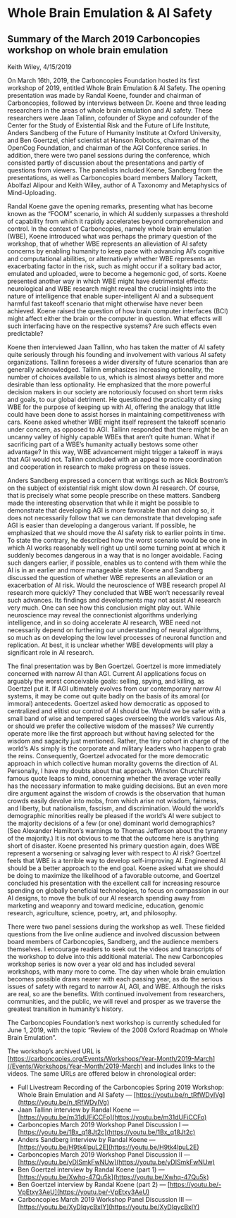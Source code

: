 # Whole Brain Emulation & AI Safety
## Summary of the March 2019 Carboncopies workshop on whole brain emulation

Keith Wiley, 4/15/2019

On March 16th, 2019, the Carboncopies Foundation hosted its first workshop of 2019, entitled Whole Brain Emulation & AI Safety. The opening presentation was made by Randal Koene, founder and chairman of Carboncopies, followed by interviews between Dr. Koene and three leading researchers in the areas of whole brain emulation and AI safety. These researchers were Jaan Tallinn, cofounder of Skype and cofounder of the Center for the Study of Existential Risk and the Future of Life Institute, Anders Sandberg of the Future of Humanity Institute at Oxford University, and Ben Goertzel, chief scientist at Hanson Robotics, chairman of the OpenCog Foundation, and chairman of the AGI Conference series. In addition, there were two panel sessions during the conference, which consisted partly of discussion about the presentations and partly of questions from viewers. The panelists included Koene, Sandberg from the presentations, as well as Carboncopies board members Mallory Tackett, Abolfazl Alipour and Keith Wiley, author of A Taxonomy and Metaphysics of Mind-Uploading.

Randal Koene gave the opening remarks, presenting what has become known as the “FOOM” scenario, in which AI suddenly surpasses a threshold of capability from which it rapidly accelerates beyond comprehension and control. In the context of Carboncopies, namely whole brain emulation (WBE), Koene introduced what was perhaps the primary question of the workshop, that of whether WBE represents an alleviation of AI safety concerns by enabling humanity to keep pace with advancing AI’s cognitive and computational abilities, or alternatively whether WBE represents an exacerbating factor in the risk, such as might occur if a solitary bad actor, emulated and uploaded, were to become a hegemonic god, of sorts. Koene presented another way in which WBE might have detrimental effects: neurological and WBE research might reveal the crucial insights into the nature of intelligence that enable super-intelligent AI and a subsequent harmful fast takeoff scenario that might otherwise have never been achieved. Koene raised the question of how brain computer interfaces (BCI) might affect either the brain or the computer in question. What effects will such interfacing have on the respective systems? Are such effects even predictable?

Koene then interviewed Jaan Tallinn, who has taken the matter of AI safety quite seriously through his founding and involvement with various AI safety organizations. Tallinn foresees a wider diversity of future scenarios than are generally acknowledged. Tallinn emphasizes increasing optionality, the number of choices available to us, which is almost always better and more desirable than less optionality. He emphasized that the more powerful decision makers in our society are notoriously focused on short term risks and goals, to our global detriment. He questioned the practicality of using WBE for the purpose of keeping up with AI, offering the analogy that little could have been done to assist horses in maintaining competitiveness with cars. Koene asked whether WBE might itself represent the takeoff scenario under concern, as opposed to AGI. Tallinn responded that there might be an uncanny valley of highly capable WBEs that aren’t quite human. What if sacrificing part of a WBE’s humanity actually bestows some other advantage? In this way, WBE advancement might trigger a takeoff in ways that AGI would not. Tallinn concluded with an appeal to more coordination and cooperation in research to make progress on these issues.

Anders Sandberg expressed a concern that writings such as Nick Bostrom’s on the subject of existential risk might slow down AI research. Of course, that is precisely what some people prescribe on these matters. Sandberg made the interesting observation that while it might be possible to demonstrate that developing AGI is more favorable than not doing so, it does not necessarily follow that we can demonstrate that developing safe AGI is easier than developing a dangerous variant. If possible, he emphasized that we should move the AI safety risk to earlier points in time. To state the contrary, he described how the worst scenario would be one in which AI works reasonably well right up until some turning point at which it suddenly becomes dangerous in a way that is no longer avoidable. Facing such dangers earlier, if possible, enables us to contend with them while the AI is in an earlier and more manageable state. Koene and Sandberg discussed the question of whether WBE represents an alleviation or an exacerbation of AI risk. Would the neuroscience of WBE research propel AI research more quickly? They concluded that WBE won’t necessarily reveal such advances. Its findings and developments may not assist AI research very much. One can see how this conclusion might play out. While neuroscience may reveal the connectionist algorithms underlying intelligence, and in so doing accelerate AI research, WBE need not necessarily depend on furthering our understanding of neural algorithms, so much as on developing the low level processes of neuronal function and replication. At best, it is unclear whether WBE developments will play a significant role in AI research.

The final presentation was by Ben Goertzel. Goertzel is more immediately concerned with narrow AI than AGI. Current AI applications focus on arguably the worst conceivable goals: selling, spying, and killing, as Goertzel put it. If AGI ultimately evolves from our contemporary narrow AI systems, it may be come out quite badly on the basis of its amoral (or immoral) antecedents. Goertzel asked how democratic as opposed to centralized and elitist our control of AI should be. Would we be safer with a small band of wise and tempered sages overseeing the world’s various AIs, or should we prefer the collective wisdom of the masses? We currently operate more like the first approach but without having selected for the wisdom and sagacity just mentioned. Rather, the tiny cohort in charge of the world’s AIs simply is the corporate and military leaders who happen to grab the reins. Consequently, Goertzel advocated for the more democratic approach in which collective human morality governs the direction of AI. Personally, I have my doubts about that approach. Winston Churchill’s famous quote leaps to mind, concerning whether the average voter really has the necessary information to make guiding decisions. But an even more dire argument against the wisdom of crowds is the observation that human crowds easily devolve into mobs, from which arise not wisdom, fairness, and liberty, but nationalism, fascism, and discrimination. Would the world’s demographic minorities really be pleased if the world’s AI were subject to the majority decisions of a few (or one) dominant world demographics? (See Alexander Hamilton’s warnings to Thomas Jefferson about the tyranny of the majority.) It is not obvious to me that the outcome here is anything short of disaster. Koene presented his primary question again, does WBE represent a worsening or salvaging lever with respect to AI risk? Goertzel feels that WBE is a terrible way to develop self-improving AI. Engineered AI should be a better approach to the end goal. Koene asked what we should be doing to maximize the likelihood of a favorable outcome, and Goertzel concluded his presentation with the excellent call for increasing resource spending on globally beneficial technologies, to focus on compassion in our AI designs, to move the bulk of our AI research spending away from marketing and weaponry and toward medicine, education, genomic research, agriculture, science, poetry, art, and philosophy.

There were two panel sessions during the workshop as well. These fielded questions from the live online audience and involved discussion between board members of Carboncopies, Sandberg, and the audience members themselves. I encourage readers to seek out the videos and transcripts of the workshop to delve into this additional material. The new Carboncopies workshop series is now over a year old and has included several workshops, with many more to come. The day when whole brain emulation becomes possible draws nearer with each passing year, as do the serious issues of safety with regard to narrow AI, AGI, and WBE. Although the risks are real, so are the benefits. With continued involvement from researchers, communities, and the public, we will revel and prosper as we traverse the greatest transition in humanity’s history.

 
The Carboncopies Foundation’s next workshop is currently scheduled for June 1, 2019, with the topic “Review of the 2008 Oxford Roadmap on Whole Brain Emulation”.

The workshop’s archived URL is [https://carboncopies.org/Events/Workshops/Year-Month/2019-March](/Events/Workshops/Year-Month/2019-March) and includes links to the videos. The same URLs are offered below in chronological order:

- Full Livestream Recording of the Carboncopies Spring 2019 Workshop: Whole Brain Emulation and AI Safety — [https://youtu.be/n_tRfWDyIVg](https://youtu.be/n_tRfWDyIVg)
- Jaan Tallinn interview by Randal Koene — [https://youtu.be/m31dUFiCCFo](https://youtu.be/m31dUFiCCFo)
- Carboncopies March 2019 Workshop Panel Discussion I — [https://youtu.be/1Bx_q18Jt2c](https://youtu.be/1Bx_q18Jt2c)
- Anders Sandberg interview by Randal Koene — [https://youtu.be/H9tk4lpuL2E](https://youtu.be/H9tk4lpuL2E)
- Carboncopies March 2019 Workshop Panel Discussion II — [https://youtu.be/yDISmkFwNUw](https://youtu.be/yDISmkFwNUw)
- Ben Goertzel interview by Randal Koene (part 1) — [https://youtu.be/Xwhq-47Qu5k](https://youtu.be/Xwhq-47Qu5k)
- Ben Goertzel interview by Randal Koene (part 2) — [https://youtu.be/-VpEtxy3AeU](https://youtu.be/-VpEtxy3AeU)
- Carboncopies March 2019 Workshop Panel Discussion III — [https://youtu.be/XyDIqycBxIY](https://youtu.be/XyDIqycBxIY)
